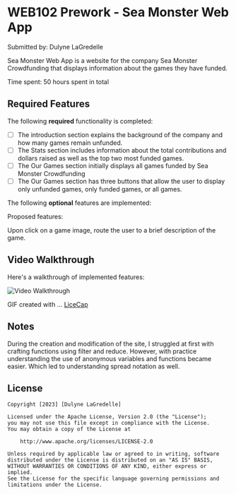 # WEB102 Prework - Sea Monster Web App

Submitted by: Dulyne LaGredelle

Sea Monster Web App is a website for the company Sea Monster Crowdfunding that displays information about the games they have funded.

Time spent: 50 hours spent in total

## Required Features

The following **required** functionality is completed:

* [ ] The introduction section explains the background of the company and how many games remain unfunded.
* [ ] The Stats section includes information about the total contributions and dollars raised as well as the top two most funded games.
* [ ] The Our Games section initially displays all games funded by Sea Monster Crowdfunding
* [ ] The Our Games section has three buttons that allow the user to display only unfunded games, only funded games, or all games.

The following **optional** features are implemented:

Proposed features:

Upon click on a game image, route the user to a brief description of the game.


## Video Walkthrough

Here's a walkthrough of implemented features:

<img src='/Sea Monster Web.gif' title='Video Walkthrough' width='' alt='Video Walkthrough' />

<!-- Replace this with whatever GIF tool you used! -->
GIF created with ... <a href= 'https://www.cockos.com/licecap/'> LiceCap </a> 
<!-- Recommended tools:
[Kap](https://getkap.co/) for macOS
[ScreenToGif](https://www.screentogif.com/) for Windows
[peek](https://github.com/phw/peek) for Linux. -->

## Notes

During the creation and modification of the site, I struggled at first with crafting functions using filter and reduce. However, with practice understanding the use of anonymous variables and functions became easier. Which led to understanding spread notation as well. 


## License

    Copyright [2023] [Dulyne LaGredelle]

    Licensed under the Apache License, Version 2.0 (the "License");
    you may not use this file except in compliance with the License.
    You may obtain a copy of the License at

        http://www.apache.org/licenses/LICENSE-2.0

    Unless required by applicable law or agreed to in writing, software
    distributed under the License is distributed on an "AS IS" BASIS,
    WITHOUT WARRANTIES OR CONDITIONS OF ANY KIND, either express or implied.
    See the License for the specific language governing permissions and
    limitations under the License.
